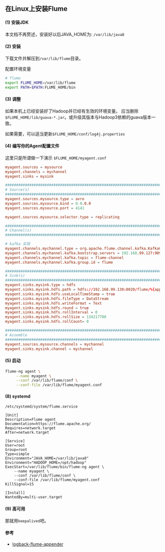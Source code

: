 ## 在Linux上安装Flume

#### (1) 安装JDK

本文档不再赘述，安装好以后JAVA_HOME为: `/var/lib/java8`

#### (2) 安装

下载文件并解压到`/var/lib/flume`目录。

配置环境变量

```bash
# flume
export FLUME_HOME=/var/lib/flume
export PATH=$PATH:FLUME_HOME/bin
```

#### (3) 调整

如果本机上已经安装好了Hadoop并已经有生效的环境变量。 应当删除`$FLUME_HOME/lib/guava-*.jar`。或升级其版本与Hadoop3依赖的guava版本一致。

如果需要，可以适当更新`$FLUME_HOME/conf/log4j.properties`

#### (4) 编写你的Agent配置文件

这里只是所谓做一下演示 `$FLUME_HOME/myagent.conf`

```conf
myagent.sources = mysource
myagent.channels = mychannel
myagent.sinks = mysink

###############################################################################
# Source(s)
###############################################################################
myagent.sources.mysource.type = avro
myagent.sources.mysource.bind = 0.0.0.0
myagent.sources.mysource.port = 4141

myagent.sources.mysource.selector.type = replicating

###############################################################################
# Channel(s)
###############################################################################

# kafka 实现
myagent.channels.mychannel.type = org.apache.flume.channel.kafka.KafkaChannel
myagent.channels.mychannel.kafka.bootstrap.servers = 192.168.99.127:9092,192.168.99.128:9092,192.168.99.129:9092
myagent.channels.mychannel.kafka.topic = flume-channel
myagent.channels.mychannel.kafka.group.id = flume

###############################################################################
# Sink(s)
############################################################################### 
myagent.sinks.mysink.type = hdfs
myagent.sinks.mysink.hdfs.path = hdfs://192.168.99.130:8020/flume/%{application}/%{logtype}/%Y-%m-%d
myagent.sinks.mysink.hdfs.useLocalTimeStamp = true
myagent.sinks.mysink.hdfs.fileType = DataStream
myagent.sinks.mysink.hdfs.writeFormat = Text
myagent.sinks.mysink.hdfs.round = true
myagent.sinks.mysink.hdfs.rollInterval = 0
myagent.sinks.mysink.hdfs.rollSize = 134217700
myagent.sinks.mysink.hdfs.rollCount= 0

###############################################################################
# Assemble
###############################################################################
myagent.sources.mysource.channels = mychannel
myagent.sinks.mysink.channel = mychannel
```

#### (5) 启动

```bash
flume-ng agent \
     --name myagent \
     --conf /var/lib/flume/conf \
     --conf-file /var/lib/flume/myagent.conf
```

#### (8) systemd

`/etc/systemd/system/flume.service`

```service
[Unit]
Description=Flume agent
Documentation=https://flume.apache.org/
Requires=network.target
After=network.target

[Service]
User=root
Group=root
Type=simple
Environment="JAVA_HOME=/var/lib/java8"
Environment="HADOOP_HOME=/opt/hadoop"
ExecStart=/var/lib/flume/bin/flume-ng agent \
    --name myagent \
    --conf /var/lib/flume/conf \
    --conf-file /var/lib/flume/myagent.conf
KillSignal=15

[Install]
WantedBy=multi-user.target
```

#### (9) 高可用

那就用`keepalived`吧。

#### 参考

* [logback-flume-appender](https://github.com/yingzhuo/logback-flume-appender)
